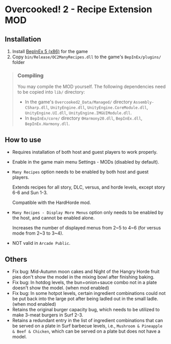 # Overcooked! 2 - Recipe Extension MOD

## Installation

1. Install [BepInEx 5 (x86)](https://github.com/BepInEx/BepInEx/releases) for the game
2. Copy `bin/Release/OC2ManyRecipes.dll` to the game's `BepInEx/plugins/` folder

> ### Compiling
>
> You may compile the MOD yourself. The following dependencies need to be copied into `lib/` directory: 
>
> - In the game's `Overcooked2_Data/Managed/` directory `Assembly-CSharp.dll`, `UnityEngine.dll`, `UnityEngine.CoreModule.dll`, `UnityEngine.UI.dll`, `UnityEngine.IMGUIModule.dll`.
> - In `BepInEx/core/` directory `0Harmony20.dll`, `BepInEx.dll`, `BepInEx.Harmony.dll`.



## How to use

- Requires installation of both host and guest players to work properly.

- Enable in the game main menu Settings - MODs (disabled by default).

- `Many Recipes` option needs to be enabled by both host and guest players.

  Extends recipes for all story, DLC, versus, and horde levels, except story 6-6 and Sun 1-3.

  Compatible with the HardHorde mod.

- `Many Recipes - Display More Menus` option only needs to be enabled by the host, and cannot be enabled alone.

  Increases the number of displayed menus from 2~5 to 4~6 (for versus mode from 2~3 to 3~4).

- NOT valid in `Arcade Public`.



## Others

- Fix bug: Mid-Autumn moon cakes and Night of the Hangry Horde fruit pies don't show the model in the mixing bowl after finishing baking.
- Fix bug: In hotdog levels, the bun+onion+sauce combo not in a plate doesn't show the model. (when mod enabled)
- Fix bug: In some hotpot levels, certain ingredient combinations could not be put back into the large pot after being ladled out in the small ladle. (when mod enabled)
- Retains the original burger capacity bug, which needs to be utilized to make 3-meat burgers in Surf 2-3.
- Retains a redundant entry in the list of ingredient combinations that can be served on a plate in Surf barbecue levels, i.e., `Mushroom & Pineapple & Beef & Chicken`, which can be served on a plate but does not have a model.